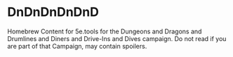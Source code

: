 # DnDnDnDnDnD
Homebrew Content for 5e.tools for the Dungeons and Dragons and Drumlines and Diners and Drive-Ins and Dives campaign. Do not read if you are part of that Campaign, may contain spoilers. 
